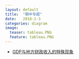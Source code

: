 ```yaml
---
layout: default
title:  "期中专题"
date:   2018-1-3
categories: diagram
image:
  teaser: tableau.PNG
  feature: tableau.PNG
--- 
```

* [GDP与地方财政收入的特殊现象](https://lyanwaiting.github.io/infovis/p_group/P.html)
